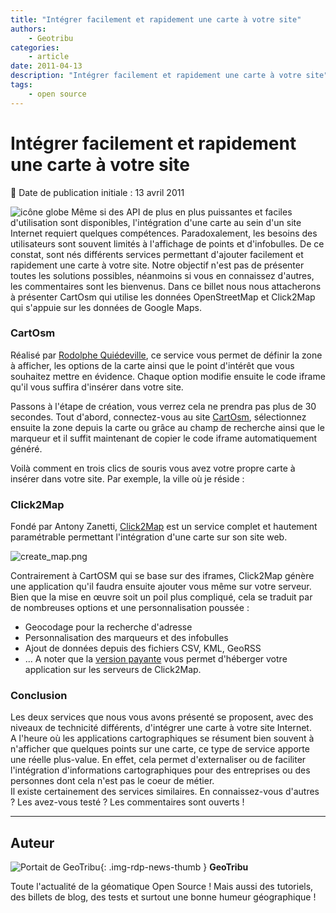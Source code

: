 ```yaml
---
title: "Intégrer facilement et rapidement une carte à votre site"
authors:
    - Geotribu
categories:
    - article
date: 2011-04-13
description: "Intégrer facilement et rapidement une carte à votre site"
tags:
    - open source
---
```


# Intégrer facilement et rapidement une carte à votre site

:calendar: Date de publication initiale : 13 avril 2011

![icône globe](https://cdn.geotribu.fr/img/internal/icons-rdp-news/world.png) Même si des API de plus en plus puissantes et faciles d'utilisation sont disponibles, l'intégration d'une carte au sein d'un site Internet requiert quelques compétences. Paradoxalement, les besoins des utilisateurs sont souvent limités à l'affichage de points et d'infobulles. De ce constat, sont nés différents services permettant d'ajouter facilement et rapidement une carte à votre site. Notre objectif n'est pas de présenter toutes les solutions possibles, néanmoins si vous en connaissez d'autres, les commentaires sont les bienvenus. Dans ce billet nous nous attacherons à présenter CartOsm qui utilise les données OpenStreetMap et Click2Map qui s'appuie sur les données de Google Maps.

### CartOsm

Réalisé par [Rodolphe Quiédeville](http://blog.rodolphe.quiedeville.org/), ce service vous permet de définir la zone à afficher, les options de la carte ainsi que le point d'intérêt que vous souhaitez mettre en évidence. Chaque option modifie ensuite le code iframe qu'il vous suffira d'insérer dans votre site.

Passons à l'étape de création, vous verrez cela ne prendra pas plus de 30 secondes. Tout d'abord, connectez-vous au site [CartOsm](http://cartosm.eu/#), sélectionnez ensuite la zone depuis la carte ou grâce au champ de recherche ainsi que le marqueur et il suffit maintenant de copier le code iframe automatiquement généré.

Voilà comment en trois clics de souris vous avez votre propre carte à insérer dans votre site. Par exemple, la ville où je réside :

### Click2Map

Fondé par Antony Zanetti, [Click2Map](http://www.click2map.com/home) est un service complet et hautement paramétrable permettant l'intégration d'une carte sur son site web.

![create_map.png](http://geotribu.net/sites/default/files/Tuto/img/divers/create_map.png)

Contrairement à CartOSM qui se base sur des iframes, Click2Map génère une application qu'il faudra ensuite ajouter vous même sur votre serveur. Bien que la mise en œuvre soit un poil plus compliqué, cela se traduit par de nombreuses options et une personnalisation poussée :

* Geocodage pour la recherche d'adresse
* Personnalisation des marqueurs et des infobulles
* Ajout de données depuis des fichiers CSV, KML, GeoRSS
* ...
A noter que la [version payante](http://www.click2map.com/business_services) vous permet d'héberger votre application sur les serveurs de Click2Map.

### Conclusion

Les deux services que nous vous avons présenté se proposent, avec des niveaux de technicité différents, d'intégrer une carte à votre site Internet.  
A l'heure où les applications cartographiques se résument bien souvent à n'afficher que quelques points sur une carte, ce type de service apporte une réelle plus-value. En effet, cela permet d'externaliser ou de faciliter l'intégration d'informations cartographiques pour des entreprises ou des personnes dont cela n'est pas le coeur de métier.  
Il existe certainement des services similaires. En connaissez-vous d'autres ? Les avez-vous testé ? Les commentaires sont ouverts !

----

## Auteur

![Portait de GeoTribu](https://cdn.geotribu.fr/img/internal/charte/geotribu_logo_64x64.png){: .img-rdp-news-thumb }
**GeoTribu**

Toute l'actualité de la géomatique Open Source ! Mais aussi des tutoriels, des billets de blog, des tests et surtout une bonne humeur géographique !
